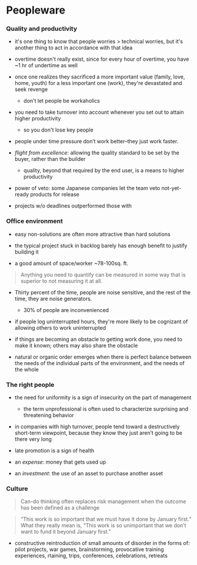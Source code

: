 # Peopleware

### Quality and productivity

* it's one thing to know that people worries > technical worries, but it's another thing to act in accordance with that idea

* overtime doesn't really exist, since for every hour of overtime, you have ~1 hr of undertime as well

* once one realizes they sacrificed a more important value (family, love, home, youth) for a less important one (work), they're devastated and seek revenge
  - don't let people be workaholics

* you need to take turnover into account whenever you set out to attain higher productivity
  - so you don't lose key people

* people under time pressure don’t work better–they just work faster.

* _flight from excellence_: allowing the quality standard to be set by the buyer, rather than the builder
  - quality, beyond that required by the end user, is a means to higher productivity

* power of veto: some Japanese companies let the team veto not-yet-ready products for release

* projects w/o deadlines outperformed those with

### Office environment

* easy non-solutions are often more attractive than hard solutions

* the typical project stuck in backlog barely has enough benefit to justify building it

* a good amount of space/worker ~78-100sq. ft.

> Anything you need to quantify can be measured in some way that is superior to not measuring it at all.

* Thirty percent of the time, people are noise sensitive, and the rest of the time, they are noise generators.
  - 30% of people are inconvenienced

* if people log uninterrupted hours, they're more likely to be cognizant of allowing others to work uninterrupted

* if things are becoming an obstacle to getting work done, you need to make it known; others may also share the obstacle

* natural or organic order emerges when there is perfect balance between the needs of the individual parts of the environment, and the needs of the whole

### The right people

* the need for uniformity is a sign of insecurity on the part of management
  - the term unprofessional is often used to characterize surprising and threatening behavior

* in companies with high turnover, people tend toward a destructively short-term viewpoint, because they know they just aren’t going to be there very long

* late promotion is a sign of health

* an _expense_: money that gets used up

* an _investment_: the use of an asset to purchase another asset


### Culture

> Can-do thinking often replaces risk management when the outcome has been defined as a challenge

> “This work is so important that we must have it done by January first.” What they really mean is, “This work is so unimportant that we don’t want to fund it beyond January first.”

* constructive reintroduction of small amounts of disorder in the forms of: pilot projects, war games, brainstorming, provocative training experiences, rtaining, trips, conferences, celebrations, retreats
